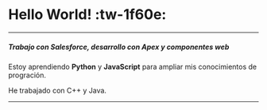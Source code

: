 
# Hello World! :tw-1f60e: 

------------
##### Trabajo con **Salesforce**, desarrollo con **Apex** y **componentes** **web**

Estoy aprendiendo **Python** y **JavaScript** para ampliar mis conocimientos de progración.

 He trabajado con C++ y Java.
 
------------
